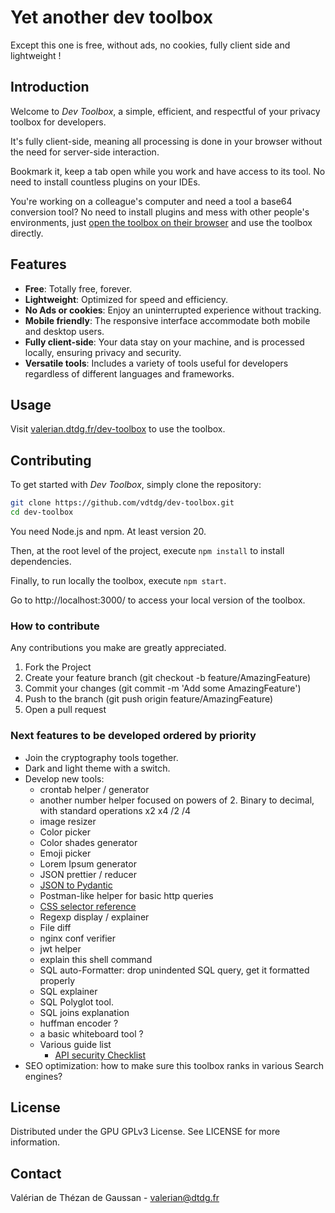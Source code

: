# Yet another dev toolbox

Except this one is free, without ads, no cookies, fully client side and lightweight !

## Introduction

Welcome to _Dev Toolbox_, a simple, efficient, and respectful of your privacy toolbox for developers.

It's fully client-side, meaning all processing is done in your browser without the need for server-side interaction.

Bookmark it, keep a tab open while you work and have access to its tool. No need to install countless plugins on your IDEs.

You're working on a colleague's computer and need a tool a base64 conversion tool? No need to install plugins and mess with other people's environments, just [open the toolbox on their browser](https://valerian.dtdg.fr/dev-toolbox) and use the toolbox directly.

## Features

- **Free**: Totally free, forever.
- **Lightweight**: Optimized for speed and efficiency.
- **No Ads or cookies**: Enjoy an uninterrupted experience without tracking.
- **Mobile friendly**: The responsive interface accommodate both mobile and desktop users.
- **Fully client-side**: Your data stay on your machine, and is processed locally, ensuring privacy and security.
- **Versatile tools**: Includes a variety of tools useful for developers regardless of different languages and frameworks.

## Usage

Visit [valerian.dtdg.fr/dev-toolbox](https://valerian.dtdg.fr/dev-toolbox) to use the toolbox.

## Contributing

To get started with _Dev Toolbox_, simply clone the repository:

```bash
git clone https://github.com/vdtdg/dev-toolbox.git
cd dev-toolbox
```

You need Node.js and npm. At least version 20.

Then, at the root level of the project, execute `npm install` to install dependencies.

Finally, to run locally the toolbox, execute `npm start`.

Go to http://localhost:3000/ to access your local version of the toolbox.

### How to contribute

Any contributions you make are greatly appreciated.

1. Fork the Project
2. Create your feature branch (git checkout -b feature/AmazingFeature)
3. Commit your changes (git commit -m 'Add some AmazingFeature')
4. Push to the branch (git push origin feature/AmazingFeature)
5. Open a pull request

### Next features to be developed ordered by priority

- Join the cryptography tools together.
- Dark and light theme with a switch.
- Develop new tools:
  - crontab helper / generator
  - another number helper focused on powers of 2. Binary to decimal, with standard operations x2 x4 /2 /4
  - image resizer
  - Color picker
  - Color shades generator
  - Emoji picker
  - Lorem Ipsum generator
  - JSON prettier / reducer
  - [JSON to Pydantic](https://jsontopydantic.com/)
  - Postman-like helper for basic http queries
  - [CSS selector reference](https://www.w3schools.com/cssref/css_selectors.php)
  - Regexp display / explainer
  - File diff
  - nginx conf verifier
  - jwt helper
  - explain this shell command
  - SQL auto-Formatter: drop unindented SQL query, get it formatted properly
  - SQL explainer
  - SQL Polyglot tool.
  - SQL joins explanation
  - huffman encoder ?
  - a basic whiteboard tool ?
  - Various guide list
    - [API security Checklist](https://github.com/shieldfy/API-Security-Checklist/blob/master/README.md?source=post_page-----78fd25dac4df--------------------------------)
- SEO optimization: how to make sure this toolbox ranks in various Search engines?

## License

Distributed under the GPU GPLv3 License. See LICENSE for more information.

## Contact

Valérian de Thézan de Gaussan - [valerian@dtdg.fr](mailto:valerian@dtdg.fr)
